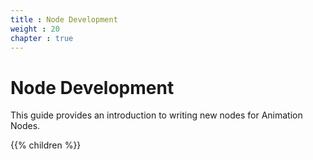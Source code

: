 ```yaml
---
title : Node Development
weight : 20
chapter : true
---
```


# Node Development

This guide provides an introduction to writing new nodes for Animation Nodes.

{{% children %}}
